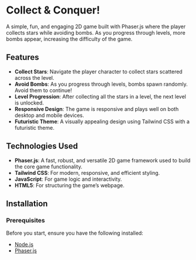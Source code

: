 # Collect & Conquer!

A simple, fun, and engaging 2D game built with Phaser.js where the player collects stars while avoiding bombs. As you progress through levels, more bombs appear, increasing the difficulty of the game.

## Features

- **Collect Stars**: Navigate the player character to collect stars scattered across the level.
- **Avoid Bombs**: As you progress through levels, bombs spawn randomly. Avoid them to continue!
- **Level Progression**: After collecting all the stars in a level, the next level is unlocked.
- **Responsive Design**: The game is responsive and plays well on both desktop and mobile devices.
- **Futuristic Theme**: A visually appealing design using Tailwind CSS with a futuristic theme.

## Technologies Used

- **Phaser.js**: A fast, robust, and versatile 2D game framework used to build the core game functionality.
- **Tailwind CSS**: For modern, responsive, and efficient styling.
- **JavaScript**: For game logic and interactivity.
- **HTML5**: For structuring the game’s webpage.

## Installation

### Prerequisites

Before you start, ensure you have the following installed:
- [Node.js](https://nodejs.org/)
- [Phaser.js](https://phaser.io/)

